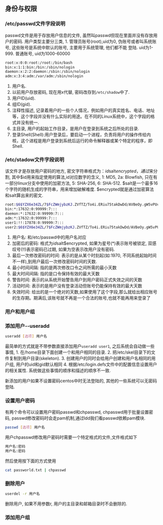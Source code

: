 ## 身份与权限

### /etc/passwd文件字段说明
passwd文件是用于存放用户信息的文件, 虽然叫passwd但现在里面并没有存放用户的密码. 用户类型主要分三类, 1. 管理员账号(root),uid为0, 伪账号或者叫系统账号, 这些账号是系统中默认的账号, 主要用于系统管理, 他们都不能 登陆. uid为1-999. 普通账号, uid为1000-60000
```bash
root:x:0:0:root:/root:/bin/bash
bin:x:1:1:bin:/bin:/sbin/nologin
daemon:x:2:2:daemon:/sbin:/sbin/nologin
adm:x:3:4:adm:/var/adm:/sbin/nologin
```
1. 用户名. 
2. 以前用户存放密码, 现在用x代替, 密码改存到`/etc/shadow`中了. 
3. 用户ID(uid). 
4. 组ID(gid). 
5. 注释性描述, 记录着用户的一些个人情况，例如用户的真实姓名、电话、地址等，这个字段并没有什么实际的用途。在不同的Linux系统中，这个字段的格式并没有统一. 
6. 主目录, 用户的起始工作目录，是用户在登录到系统之后所处的目录. 
7. 登录Shell(Shell):用户登录后，要启动一个进程，负责将用户的操作传给内核，这个进程是用户登录到系统后运行的命令解释器或某个特定的程序，即Shell.

### /etc/stadow文件字段说明
该文件才是存放用户密码的地方, 密文字符串格式为：$id$salt$encrypted，通过$来分割, 其中$id用来指定使用的算法,id对应数字的含义, 1: MD5, 2a: Blowfish, 只在有一部分linux分支中使用的加密方法, 5: SHA-256, 6: SHA-512. $salt是一个最多16个字符的随机生成的字符串，用来增加破解难度. $encrypted就是通过加密算法和salt算出来的密文.
```bash
root:$6$YZX6e34ZL/7$FcZWmjybzKJ.ZVfTZ/To4i.ERiu75takDwDd/AVBeOy.gW5vPUcLcGAAXOCZxQT/fGsoaNb5rzdz84PHE2h9M0::0:99999:7:::
bin:*:17632:0:99999:7:::
daemon:*:17632:0:99999:7:::
adm:*:17632:0:99999:7:::
user1:!!:17878:0:99999:7:::
user2:$6$YZX6e34ZL/7$FcZWmjybzKJ.ZVfTZ/To4i.ERiu75takDwDd/AVBeOy.gW5vPUcLcGAAXOCZxQT/fGsoaNb5rzdz84PHE2h9M0:17877:0:99999:7:::
```
1. 用户名: 和/etc/passwd中的用户名对应
2. 加密后的密码: 格式为$id$salt$encrypted, 如果为星号(*)表示账号被锁定, 双感叹号(!!)表示密码已过期, 如果为空表示改用户没有密码.
3. 最后一次修改密码的时间: 表示的是从某个时刻起(如:1970, 不同系统起始时间不一样),到用户最后一次修改密码时间的天数.
4. 最小时间间隔: 指的是两次修改口令之间所需的最小天数
5. 最大时间间隔: 指的是口令保持有效的最大天数
6. 警告时间: 表示的从系统开始警告用户到用户密码正式失效之间的天数
7. 活动时间: 表示的是用户没有登录活动但账号仍能保持有效的最大天数
8. 失效时间: 给出的是一个绝对的天数,如果使用了这个字段,那么就给出相应账号的生存期。期满后,该账号就不再是一个合法的账号,也就不能再用来登录了


### 用户和用户组

### 添加用户--useradd
```bash
useradd [选项] 用户名
```
最简单的方式就是不带参数直接添加用户`useradd user1`, 之后系统会自动做一些事情, 1. 在/home目录下面创建一个和用户相同的目录. 2. 把/etc/skel目录下的文件复制到用户目录(skeleton). 3. 创建用户的同时会给用户创建和用户名相同的用户组, 用户的uid和gid默认相同 4. 根据/etc/login.defs文件中的配置信息设置用户的相关属性. 系统做这些事情的顺序和描述的顺序不一致.

新添加的用户如果不设置密码centos中时无法登陆的, 其他的一些系统可以无密码登陆.

### 设置用户密码
有两个命令可以设置用户密码passwd和chpasswd, chpasswd用于批量设置密码, passwd修改密码时会走pam机制,通过ldd我们看passwd依赖pam模块.
```bash
passwd [选项] 用户名
```
用户chpasswd修改用户密码时需要一个特定格式的文件,文件格式如下
```txt
用户名:密码
用户名:密码
```
然后使用按下面的方式使用
```bash
cat passworld.txt | chpasswd
```
### 删除用户
```bash
userdel -r 用户名
```
删除用户, 如果不用参数r, 用户的主目录和邮箱目录时不会删除的.

### 添加用户组